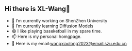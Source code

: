 ## Hi there is XL-Wang👋
- 🔭 I’m currently working on ShenZhen University
- 🌱 I’m currently learning Diffusion Models
- 😄 I like playing baseketball in my spare time.
- 📫 Here is my personal homgpage.
- 💞️ Here is my email:wangxiaolong2023@email.szu.edu.cn

<!--
**Wang-XL17/Wang-XL17** is a ✨ _special_ ✨ repository because its `README.md` (this file) appears on your GitHub profile.
- 🔭 I’m currently working on ShenZhen University
- 🌱 I’m currently learning Diffusion Models
- 😄 I like playing baseketball in my spare time.
- 📫 Here is my personal homgpage.
- 😄 Here is my email:wangxiaolong2023@email.szu.edu.cn
